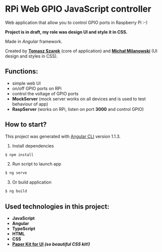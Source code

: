 # RPi Web GPIO JavaScript controller

Web application that allow you to control GPIO ports in Raspberry Pi :-)

__Project is in draft, my role was design UI and style it in CSS.__

Made in _Angular_ framework.

Created by __[Tomasz Szarek](https://github.com/Mighty683)__ (core of application) and __[Michał Milanowski](https://www.linkedin.com/in/michalmilanowski/)__ (UI design and styles in CSS).

## Functions:

* simple web UI
* on/off GPIO ports on RPi
* control the voltage of GPIO ports
* __MockServer__ (mock server works on all devices and is used to test behaviour of app)
* __RaspServer__ (works on RPi, listen on port __3000__ and control GPIO)

## How to start?

This project was generated with [Angular CLI](https://github.com/angular/angular-cli) version 1.1.3.

1. Install dependencies
```bash
$ npm install
```

2. Run script to launch app
```bash
$ ng serve
```

3. Or build application
```bash
$ ng build
```

## Used technologies in this project:

* __JavaScript__
* __Angular__
* __TypeScript__
* __HTML__
* __CSS__
* __[Paper Kit for UI](https://demos.creative-tim.com/paper-kit) _(so beautiful CSS kit!)___
